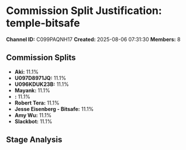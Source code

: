 # Commission Split Justification: temple-bitsafe

**Channel ID:** C099PAQNH17
**Created:** 2025-08-06 07:31:30
**Members:** 8

## Commission Splits

- **Aki:** 11.1%
- **U097D8971JQ:** 11.1%
- **U096KDUK23B:** 11.1%
- **Mayank:** 11.1%
- **:** 11.1%
- **Robert Tera:** 11.1%
- **Jesse Eisenberg - Bitsafe:** 11.1%
- **Amy Wu:** 11.1%
- **Slackbot:** 11.1%

## Stage Analysis

